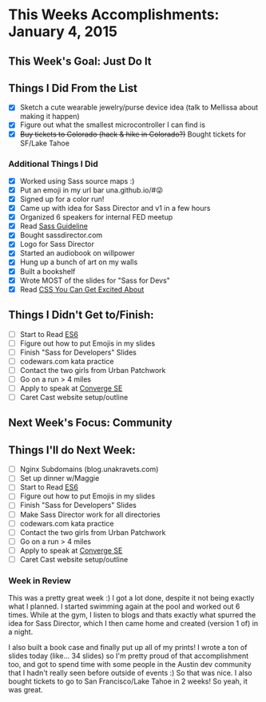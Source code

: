 # This Weeks Accomplishments: January 4, 2015

## This Week's Goal: Just Do It

## Things I Did From the List
- [x] Sketch a cute wearable jewelry/purse device idea (talk to Mellissa about making it happen)
- [x] Figure out what the smallest microcontroller I can find is
- [x] ~~Buy tickets to Colorado (hack & hike in Colorado?)~~ Bought tickets for SF/Lake Tahoe

### Additional Things I Did

- [x] Worked using Sass source maps :)
- [x] Put an emoji in my url bar una.github.io/#😜
- [x] Signed up for a color run!
- [x] Came up with idea for Sass Director and v1 in a few hours
- [x] Organized 6 speakers for internal FED meetup
- [x] Read [Sass Guideline](http://sass-guidelin.es/)
- [x] Bought sassdirector.com
- [x] Logo for Sass Director
- [x] Started an audiobook on willpower
- [x] Hung up a bunch of art on my walls
- [x] Built a bookshelf
- [x] Wrote MOST of the slides for "Sass for Devs"
- [x] Read [CSS You Can Get Excited About](http://www.webdesignerdepot.com/2015/01/css-you-can-get-excited-about-in-2015/?utm_source=CSS)

## Things I Didn't Get to/Finish:
- [ ] Start to Read [ES6](https://leanpub.com/understandinges6/read/)
- [ ] Figure out how to put Emojis in my slides
- [ ] Finish "Sass for Developers" Slides
- [ ] codewars.com kata practice
- [ ] Contact the two girls from Urban Patchwork
- [ ] Go on a run > 4 miles
- [ ] Apply to speak at [Converge SE](https://period3.wufoo.com/forms/convergese-2015-speakertalk-proposal/)
- [ ] Caret Cast website setup/outline

## Next Week's Focus: Community

## Things I'll do Next Week:

- [ ] Nginx Subdomains (blog.unakravets.com)
- [ ] Set up dinner w/Maggie
- [ ] Start to Read [ES6](https://leanpub.com/understandinges6/read/)
- [ ] Figure out how to put Emojis in my slides
- [ ] Finish "Sass for Developers" Slides
- [ ] Make Sass Director work for all directories
- [ ] codewars.com kata practice
- [ ] Contact the two girls from Urban Patchwork
- [ ] Go on a run > 4 miles
- [ ] Apply to speak at [Converge SE](https://period3.wufoo.com/forms/convergese-2015-speakertalk-proposal/)
- [ ] Caret Cast website setup/outline

### Week in Review

This was a pretty great week :) I got a lot done, despite it not being exactly what I planned. I started swimming again at the pool and worked out 6 times. While at the gym, I listen to blogs and thats exactly what spurred the idea for Sass Director, which I then came home and created (version 1 of) in a night.

I also built a book case and finally put up all of my prints! I wrote a ton of slides today (like... 34 slides) so I'm pretty proud of that accomplishment too, and got to spend time with some people in the Austin dev community that I hadn't really seen before outside of events :) So that was nice. I also bought tickets to go to San Francisco/Lake Tahoe in 2 weeks! So yeah, it was great.
